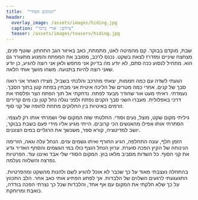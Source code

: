 ```yaml
---
title:  "המקום הסודי"
header:
  overlay_image: /assets/images/hiding.jpg
  caption: "צילום: אורי ברכר"
  teaser: /assets/images/teasers/hiding.jpg
---
```


שבת, מוקדם בבוקר.
קם מהמיטה לאט, מתמתח, כאב באיזור הגב התחתון. שוטף פנים, מצחצח שיניים ומזדרז לצאת בשקט.<!--more-->
נכנס לרכב, מסובב את המפתח והמנוע מתעורר גם הוא.
מתחיל לנסוע ככה סתם, לא יודע מה בדיוק אני מחפש ולאן אני רוצה להגיע,
כן יודע שאני רוצה להיות בתנועה. משהו מושך אותי הלאה.

הגעתי לשדה עם כמה חממות, יצאתי מהרכב והלכתי בשביל, מצידו האחר אני רואה סבך של קנים. אחרי כמה
מטרים של הליכה איטית אני מבחין בפתח קטן בתוך הסבך. נעמדתי. ראיתי מעט אור שחודר מבעד לפתח.
נדחקתי אל תוך הפתח הצר ופלסתי את דרכי באפלולית. מעברו השני סבך הקנים נפתח ולפני נגלה
נחל קטן ובו מים קרירים זורמים באיטיות בין החלוקים מתחת לחופה של קני סוף.

גיליתי מקום שקט, מוצל, נעים וסודי.
החלטתי שזה המקום שלי ושמרתי אותו רק לעצמי. הסתרתי אותו אפילו מהאנשים הכי קרובים.
הייתי מגיע אליו מידי פעם בשבת בבוקר, יושב למדיטציה, קורא ספר, משכשך את הרגליים במים הצוננים.

הזמן חלף, עונה התחלפה, הגיע החורף ואיתו גשמים עזים. הנחל עלה וגאה, הזרימה הנינוחה של הקיץ הפכה סוערת.
ערוץ הנחל הוצף כולו  במי הגשמים והסחף האדיר גדע את קני הסוף. כל השדות מסביב מלאו בוץ.
המקום הסודי שלי אבד ואיננו עוד. הפרטיות נפרצה והשלווה נעלמה.

בהתחלה נעצבתי מאוד על כך שכבר לא אוכל להגיע לשם ולהנות מהשקט ומהפרטיות.
התגעגעתי לרגעים השלוים של הלבדות. אך לפתע הפתיע אותי כאב אחר.
הלב התכווץ על כך שלא חלקתי את המקום עם אף אחד, והלבדות שכל כך נצרתי הפכה בודדה, כואבת ומרוחקת.
